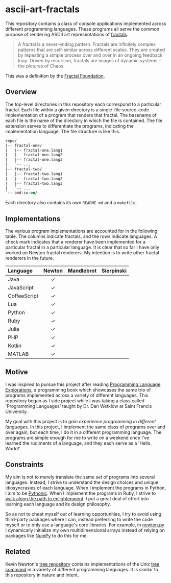 # ascii-art-fractals

<!--
	FILENAME: README.md
	AUTHOR: Zachary Krepelka
	DATE: Wednesday, January 3rd, 2024
	ABOUT: a project for the exploration of programming languages
	ORIGIN: https://github.com/zachary-krepelka/ascii-art-fractals.git
	UPDATED: Saturday, February 22nd, 2025 at 9:40 PM
-->

This repository contains a class of console applications implemented across
different programming languages.  These programs all serve the common purpose of
rendering ASCII art representations of [fractals][1].

> A fractal is a never-ending pattern.  Fractals are infinitely complex patterns
> that are self-similar across different scales.  They are created by repeating
> a simple process over and over in an ongoing feedback loop.  Driven by
> recursion, fractals are images of dynamic systems – the pictures of Chaos.

This was a definition by the [Fractal Foundation][2].

## Overview

The top-level directories in this repository each correspond to a particular
fractal.  Each file within a given directory is a single-file source-code
implementation of a program that renders that fractal.  The basename of each
file is the name of the directory in which the file is contained.  The file
extension serves to differentiate the programs, indicating the implementation
language.  The file structure is like this.

```graphql
repo/
|-- fractal-one/
|   |-- fractal-one.lang1
|   |-- fractal-one.lang2
|   |-- fractal-one.lang3
|   `-- ...
|-- fractal-two/
|   |-- fractal-two.lang1
|   |-- fractal-two.lang2
|   |-- fractal-two.lang3
|   `-- ...
`-- and-so-on/
```

Each directory also contains its own `README.md` and a `makefile`.

## Implementations

The various program implementations are accounted for in the following table.
The columns indicate fractals, and the rows indicate languages.  A check mark
indicates that a renderer have been implemented for a particular fractal in a
particular language.  It is clear that so far I have only worked on Newton
fractal renderers.  My intention is to write other fractal renderers in the
future.

<div align="center">

| Language     | Newton  | Mandlebrot | Sierpinski |
| :------------| :----:  | :--------: | :--------: |
| Java         | &check; |            |            |
| JavaScript   | &check; |            |            |
| CoffeeScript | &check; |            |            |
| Lua          | &check; |            |            |
| Python       | &check; |            |            |
| Ruby         | &check; |            |            |
| Julia        | &check; |            |            |
| PHP          | &check; |            |            |
| Kotlin       | &check; |            |            |
| MATLAB       | &check; |            |            |

</div>

## Motive

I was inspired to pursue this project after reading [Programming Language
Explorations][3], a programming book which showcases the same trio of programs
implemented across a variety of different languages.  This repository began as I
side project while I was taking a class called 'Programming Languages' taught by
Dr. Dan Wetklow at Saint Francis University.

My goal with this project is to *gain experience programming in different
languages.*  In this project, I implement the same class of programs over and
over again, but each time, I do it in a different programming language.  The
programs are simple enough for me to write on a weekend once I've learned the
rudiments of a language, and they each serve as a 'Hello, World!'.

## Constraints

My aim is not to merely translate the same set of programs into several
languages.  Instead, I strive to understand the design choices and unique
idiosyncrasies of each language.  When I implement the programs in Python, I aim
to be [Pythonic][4].  When I implement the programs in Ruby, I strive to [walk
along the path to enlightenment][5].  I put a great deal of effort into learning
each language and its design philosophy.

So as not to cheat myself out of learning opportunities, I try to avoid using
third-party packages where I can, instead preferring to write the code myself or
to only use a language's core libraries.  For example, in
[newton.py](../newton/newton.py) I dynamically initialize my own
multidimensional arrays instead of relying on packages like [NumPy][6] to do
this for me.

## Related

Kevin Newton's [tree repository][7] contains implementations of the Unix [tree
command][8] in a variety of different programming languages.  It is similar to
this repository in nature and intent.

[1]: https://en.wikipedia.org/wiki/Fractal
[2]: https://fractalfoundation.org/resources/what-are-fractals
[3]: https://rtoal.github.io/ple
[4]: https://en.wiktionary.org/wiki/Pythonic#Adjective_2
[5]: https://www.rubykoans.com
[6]: https://numpy.org
[7]: https://github.com/kddnewton/tree
[8]: https://en.wikipedia.org/wiki/Tree_(command)
